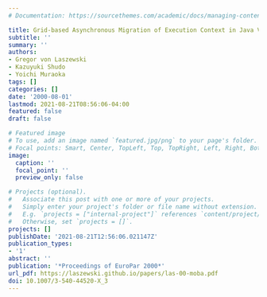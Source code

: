 ```yaml
---
# Documentation: https://sourcethemes.com/academic/docs/managing-content/

title: Grid-based Asynchronous Migration of Execution Context in Java Virtual Machines
subtitle: ''
summary: ''
authors:
- Gregor von Laszewski
- Kazuyuki Shudo
- Yoichi Muraoka
tags: []
categories: []
date: '2000-08-01'
lastmod: 2021-08-21T08:56:06-04:00
featured: false
draft: false

# Featured image
# To use, add an image named `featured.jpg/png` to your page's folder.
# Focal points: Smart, Center, TopLeft, Top, TopRight, Left, Right, BottomLeft, Bottom, BottomRight.
image:
  caption: ''
  focal_point: ''
  preview_only: false

# Projects (optional).
#   Associate this post with one or more of your projects.
#   Simply enter your project's folder or file name without extension.
#   E.g. `projects = ["internal-project"]` references `content/project/deep-learning/index.md`.
#   Otherwise, set `projects = []`.
projects: []
publishDate: '2021-08-21T12:56:06.021147Z'
publication_types:
- '1'
abstract: ''
publication: '*Proceedings of EuroPar 2000*'
url_pdf: https://laszewski.github.io/papers/las-00-moba.pdf
doi: 10.1007/3-540-44520-X_3
---
```

